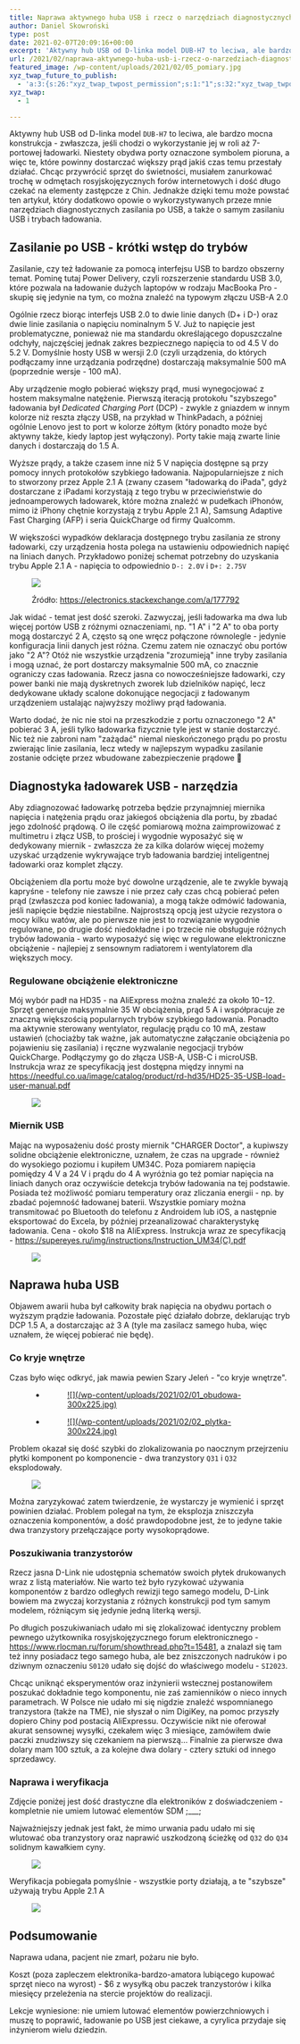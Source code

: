 ```yaml
---
title: Naprawa aktywnego huba USB i rzecz o narzędziach diagnostycznych zasilania po USB (wraz z dygresją o samym zasilaniu USB i trybach ładowania)
author: Daniel Skowroński
type: post
date: 2021-02-07T20:09:16+00:00
excerpt: 'Aktywny hub USB od D-linka model DUB-H7 to leciwa, ale bardzo mocna konstrukcja - zwłaszcza, jeśli chodzi o wykorzystanie jej w roli aż 7-portowej ładowarki. Niestety obydwa porty oznaczone symbolem pioruna, a więc te, które powinny dostarczać większy prąd jakiś czas temu przestały działać. Chcąc przywrócić sprzęt do świetności, musiałem zanurkować trochę w odmętach rosyjskojęzycznych forów internetowych i dość długo czekać na elementy zastępcze z Chin. Jednakże dzięki temu może powstać ten artykuł, który dodatkowo opowie o wykorzystywanych przeze mnie narzędziach diagnostycznych zasilania po USB, a także o samym zasilaniu USB i trybach ładowania.'
url: /2021/02/naprawa-aktywnego-huba-usb-i-rzecz-o-narzedziach-diagnostycznych-zasilania-po-usb-wraz-z-dygresja-o-samym-zasilaniu-usb-i-trybach-ladowania/
featured_image: /wp-content/uploads/2021/02/05_pomiary.jpg
xyz_twap_future_to_publish:
  - 'a:3:{s:26:"xyz_twap_twpost_permission";s:1:"1";s:32:"xyz_twap_twpost_image_permission";s:1:"1";s:18:"xyz_twap_twmessage";s:26:"{POST_TITLE} - {PERMALINK}";}'
xyz_twap:
  - 1

---
```

Aktywny hub USB od D-linka model `DUB-H7` to leciwa, ale bardzo mocna konstrukcja - zwłaszcza, jeśli chodzi o wykorzystanie jej w roli aż 7-portowej ładowarki. Niestety obydwa porty oznaczone symbolem pioruna, a więc te, które powinny dostarczać większy prąd jakiś czas temu przestały działać. Chcąc przywrócić sprzęt do świetności, musiałem zanurkować trochę w odmętach rosyjskojęzycznych forów internetowych i dość długo czekać na elementy zastępcze z Chin. Jednakże dzięki temu może powstać ten artykuł, który dodatkowo opowie o wykorzystywanych przeze mnie narzędziach diagnostycznych zasilania po USB, a także o samym zasilaniu USB i trybach ładowania.

## Zasilanie po USB - krótki wstęp do trybów

Zasilanie, czy też ładowanie za pomocą interfejsu USB to bardzo obszerny temat. Pominę tutaj Power Delivery, czyli rozszerzenie standardu USB 3.0, które pozwala na ładowanie dużych laptopów w rodzaju MacBooka Pro - skupię się jedynie na tym, co można znaleźć na typowym złączu USB-A 2.0

Ogólnie rzecz biorąc interfejs USB 2.0 to dwie linie danych (D+ i D-) oraz dwie linie zasilania o napięciu nominalnym 5 V. Już to napięcie jest problematyczne, ponieważ nie ma standardu określającego dopuszczalne odchyły, najczęściej jednak zakres bezpiecznego napięcia to od 4.5 V do 5.2 V. Domyślnie hosty USB w wersji 2.0 (czyli urządzenia, do których podłączamy inne urządzania podrzędne) dostarczają maksymalnie 500 mA (poprzednie wersje - 100 mA). 

Aby urządzenie mogło pobierać większy prąd, musi wynegocjować z hostem maksymalne natężenie. Pierwszą iteracją protokołu "szybszego" ładowania był _Dedicated Charging Port_ (DCP) - zwykle z gniazdem w innym kolorze niż reszta złączy USB, na przykład w ThinkPadach, a później ogólnie Lenovo jest to port w kolorze żółtym (który ponadto może być aktywny także, kiedy laptop jest wyłączony). Porty takie mają zwarte linie danych i dostarczają do 1.5 A. 

Wyższe prądy, a także czasem inne niż 5 V napięcia dostępne są przy pomocy innych protokołów szybkiego ładowania. Najpopularniejsze z nich to stworzony przez Apple 2.1 A (zwany czasem "ładowarką do iPada", gdyż dostarczane z iPadami korzystają z tego trybu w przeciwieństwie do jednoamperowych ładowarek, które można znaleźć w pudełkach iPhonów, mimo iż iPhony chętnie korzystają z trybu Apple 2.1 A), Samsung Adaptive Fast Charging (AFP) i seria QuickCharge od firmy Qualcomm. 

W większości wypadków deklaracja dostępnego trybu zasilania ze strony ładowarki, czy urządzenia hosta polega na ustawieniu odpowiednich napięć na liniach danych. Przykładowo poniżej schemat potrzebny do uzyskania trybu Apple 2.1 A - napięcia to odpowiednio `D-: 2.0V` i `D+: 2.75V`<figure class="wp-block-image size-large is-resized">

![](/wp-content/uploads/2021/02/x5tSD.gif)<figcaption>Źródło: https://electronics.stackexchange.com/a/177792</figcaption></figure> 

Jak widać - temat jest dość szeroki. Zazwyczaj, jeśli ładowarka ma dwa lub więcej portów USB z różnymi oznaczeniami, np. "1 A" i "2 A" to oba porty mogą dostarczyć 2 A, często są one wręcz połączone równolegle - jedynie konfiguracja linii danych jest różna. Czemu zatem nie oznaczyć obu portów jako "2 A"? Otóż nie wszystkie urządzenia "zrozumieją" inne tryby zasilania i mogą uznać, że port dostarczy maksymalnie 500 mA, co znacznie ograniczy czas ładowania. Rzecz jasna co nowocześniejsze ładowarki, czy power banki nie mają dyskretnych zworek lub dzielników napięć, lecz dedykowane układy scalone dokonujące negocjacji z ładowanym urządzeniem ustalając najwyższy możliwy prąd ładowania. 

Warto dodać, że nic nie stoi na przeszkodzie z portu oznaczonego "2 A" pobierać 3 A, jeśli tylko ładowarka fizycznie tyle jest w stanie dostarczyć. Nic też nie zabroni nam "zażądać" niemal nieskończonego prądu po prostu zwierając linie zasilania, lecz wtedy w najlepszym wypadku zasilanie zostanie odcięte przez wbudowane zabezpieczenie prądowe 🙂 

## Diagnostyka ładowarek USB - narzędzia

Aby zdiagnozować ładowarkę potrzeba będzie przynajmniej miernika napięcia i natężenia prądu oraz jakiegoś obciążenia dla portu, by zbadać jego zdolność prądową. O ile część pomiarową można zaimprowizować z multimetru i złącz USB, to prościej i wygodnie wyposażyć się w dedykowany miernik - zwłaszcza że za kilka dolarów więcej możemy uzyskać urządzenie wykrywające tryb ładowania bardziej inteligentnej ładowarki oraz komplet złączy. 

Obciążeniem dla portu może być dowolne urządzenie, ale te zwykle bywają kapryśne - telefony nie zawsze i nie przez cały czas chcą pobierać pełen prąd (zwłaszcza pod koniec ładowania), a mogą także odmówić ładowania, jeśli napięcie będzie niestabilne. Najprostszą opcją jest użycie rezystora o mocy kilku watów, ale po pierwsze nie jest to rozwiązanie wygodnie regulowane, po drugie dość niedokładne i po trzecie nie obsługuje różnych trybów ładowania - warto wyposażyć się więc w regulowane elektroniczne obciążenie - najlepiej z sensownym radiatorem i wentylatorem dla większych mocy.

### Regulowane obciążenie elektroniczne

Mój wybór padł na HD35 - na AliExpress można znaleźć za około $10-$12. Sprzęt generuje maksymalnie 35 W obciążenia, prąd 5 A i współpracuje ze znaczną większością popularnych trybów szybkiego ładowania. Ponadto ma aktywnie sterowany wentylator, regulację prądu co 10 mA, zestaw ustawień (chociażby tak ważne, jak automatyczne załączanie obciążenia po pojawieniu się zasilania) i ręczne wyzwalanie negocjacji trybów QuickCharge. Podłączymy go do złącza USB-A, USB-C i microUSB. Instrukcja wraz ze specyfikacją jest dostępna między innymi na <https://needful.co.ua/image/catalog/product/rd-hd35/HD25-35-USB-load-user-manual.pdf><figure class="wp-block-image size-large">

![](/wp-content/uploads/2021/02/Screenshot-2021-02-07-at-20.06.00.png)</figure> 



### Miernik USB

Mając na wyposażeniu dość prosty miernik "CHARGER Doctor", a kupiwszy solidne obciążenie elektroniczne, uznałem, że czas na upgrade - również do wysokiego poziomu i kupiłem UM34C. Poza pomiarem napięcia pomiędzy 4 V a 24 V i prądu do 4 A wyróżnia go też pomiar napięcia na liniach danych oraz oczywiście detekcja trybów ładowania na tej podstawie. Posiada też możliwość pomiaru temperatury oraz zliczania energii - np. by zbadać pojemność ładowanej baterii. Wszystkie pomiary można transmitować po Bluetooth do telefonu z Androidem lub iOS, a następnie eksportować do Excela, by później przeanalizować charakterystykę ładowania. Cena - około $18 na AliExpress. Instrukcja wraz ze specyfikacją - <https://supereyes.ru/img/instructions/Instruction_UM34(C).pdf> <figure class="wp-block-image size-large">

![](/wp-content/uploads/2021/02/Screenshot-2021-02-07-at-20.20.51.png)</figure> 

## Naprawa huba USB

Objawem awarii huba był całkowity brak napięcia na obydwu portach o wyższym prądzie ładowania. Pozostałe pięć działało dobrze, deklarując tryb DCP 1.5 A, a dostarczając aż 3 A (tyle ma zasilacz samego huba, więc uznałem, że więcej pobierać nie będę). 

### Co kryje wnętrze

Czas było więc odkryć, jak mawia pewien Szary Jeleń - "co kryje wnętrze".<figure class="is-layout-flex wp-block-gallery-37 wp-block-gallery columns-2 is-cropped">

<ul class="blocks-gallery-grid">
  <li class="blocks-gallery-item">
    <figure><a href="/wp-content/uploads/2021/02/01_obudowa.jpg">![](/wp-content/uploads/2021/02/01_obudowa-300x225.jpg)</a></figure>
  </li>
  <li class="blocks-gallery-item">
    <figure><a href="/wp-content/uploads/2021/02/02_plytka.jpg">![](/wp-content/uploads/2021/02/02_plytka-300x224.jpg)</a></figure>
  </li>
</ul></figure> 

Problem okazał się dość szybki do zlokalizowania po naocznym przejrzeniu płytki komponent po komponencie - dwa tranzystory `Q31` i `Q32` eksplodowały.<figure class="wp-block-image size-large">

![](/wp-content/uploads/2021/02/03_uszkodzone_tranzystory-300x225.jpg)</figure> 

Można zaryzykować zatem twierdzenie, że wystarczy je wymienić i sprzęt powinien działać. Problem polegał na tym, że eksplozja zniszczyła oznaczenia komponentów, a dość prawdopodobne jest, że to jedyne takie dwa tranzystory przełączające porty wysokoprądowe.

### Poszukiwania tranzystorów

Rzecz jasna D-Link nie udostępnia schematów swoich płytek drukowanych wraz z listą materiałów. Nie warto też było ryzykować używania komponentów z bardzo odległych rewizji tego samego modelu, D-Link bowiem ma zwyczaj korzystania z różnych konstrukcji pod tym samym modelem, różniącym się jedynie jedną literką wersji.

Po długich poszukiwaniach udało mi się zlokalizować identyczny problem pewnego użytkownika rosyjskojęzycznego forum elektronicznego - <https://www.rlocman.ru/forum/showthread.php?t=15481>, a znalazł się tam też inny posiadacz tego samego huba, ale bez zniszczonych nadruków i po dziwnym oznaczeniu `S0120` udało się dojść do właściwego modelu - `SI2023`. 

Chcąc uniknąć eksperymentów oraz inżynierii wstecznej postanowiłem poszukać dokładnie tego komponentu, nie zaś zamienników o nieco innych parametrach. W Polsce nie udało mi się nigdzie znaleźć wspomnianego tranzystora (także na TME), nie słyszał o nim DigiKey, na pomoc przyszły dopiero Chiny pod postacią AliExpressu. Oczywiście nikt nie oferował akurat sensownej wysyłki, czekałem więc 3 miesiące, zamówiłem dwie paczki znudziwszy się czekaniem na pierwszą... Finalnie za pierwsze dwa dolary mam 100 sztuk, a za kolejne dwa dolary - cztery sztuki od innego sprzedawcy. 

### Naprawa i weryfikacja

Zdjęcie poniżej jest dość drastyczne dla elektroników z doświadczeniem - kompletnie nie umiem lutować elementów SDM ;\___;

Najważniejszy jednak jest fakt, że mimo urwania padu udało mi się wlutować oba tranzystory oraz naprawić uszkodzoną ścieżkę od `Q32` do `Q34` solidnym kawałkiem cyny. <figure class="wp-block-image size-large">

![](/wp-content/uploads/2021/02/04_lutowanie-300x225.jpg)</figure> 

Weryfikacja pobiegała pomyślnie - wszystkie porty działają, a te "szybsze" używają trybu Apple 2.1 A<figure class="wp-block-image size-large">

![](/wp-content/uploads/2021/02/05_pomiary-300x251.jpg)</figure> 

## Podsumowanie

Naprawa udana, pacjent nie zmarł, pożaru nie było. 

Koszt (poza zapleczem elektronika-bardzo-amatora lubiącego kupować sprzęt nieco na wyrost) - $6 z wysyłką obu paczek tranzystorów i kilka miesięcy przeleżenia na stercie projektów do realizacji.

Lekcje wyniesione: nie umiem lutować elementów powierzchniowych i muszę to poprawić, ładowanie po USB jest ciekawe, a cyrylica przydaje się inżynierom wielu dziedzin.

 [1]: /wp-content/uploads/2021/02/x5tSD.gif
 [2]: /wp-content/uploads/2021/02/Screenshot-2021-02-07-at-20.06.00.png
 [3]: /wp-content/uploads/2021/02/Screenshot-2021-02-07-at-20.20.51.png
 [4]: /wp-content/uploads/2021/02/03_uszkodzone_tranzystory.jpg
 [5]: /wp-content/uploads/2021/02/04_lutowanie.jpg
 [6]: /wp-content/uploads/2021/02/05_pomiary.jpg